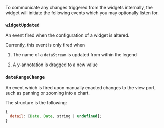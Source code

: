 
To communicate any changes triggered from the widgets internally, the widget will initiate the following events which you may optionally listen for.

### `widgetUpdated`

An event fired when the configuration of a widget is altered.

Currently, this event is only fired when 

  1. The name of a `dataStream` is updated from within the legend 

  2. A y-annotation is dragged to a new value 

### `dateRangeChange`

An event which is fired upon manually enacted changes to the view port, such as panning or zooming into a chart.

The structure is the following:

```js static
{
  detail: [Date, Date, string | undefined];
}
```

